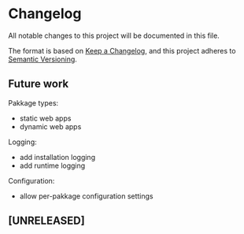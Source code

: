 # Changelog

All notable changes to this project will be documented in this file.

The format is based on [Keep a Changelog](https://keepachangelog.com/en/1.1.0/),
and this project adheres to [Semantic Versioning](https://semver.org/spec/v2.0.0.html).

## Future work

Pakkage types:
- static web apps
- dynamic web apps

Logging:
- add installation logging
- add runtime logging

Configuration:
- allow per-pakkage configuration settings



## [UNRELEASED]
